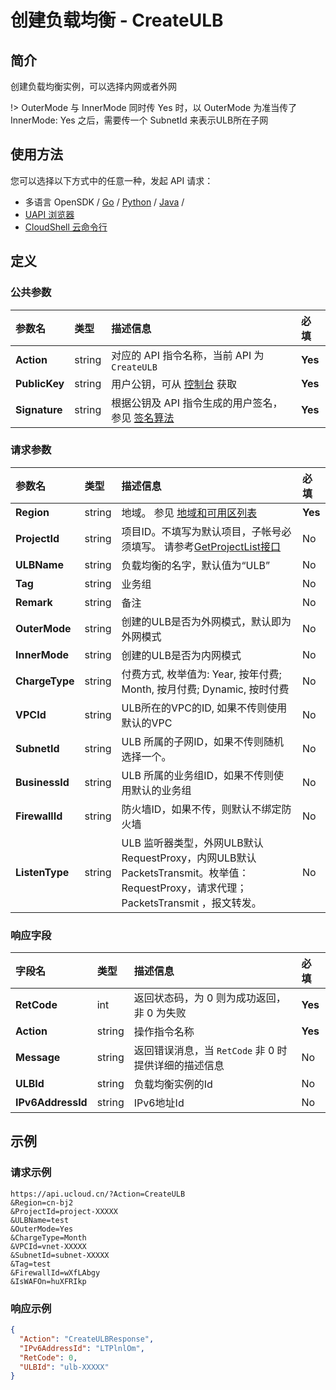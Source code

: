 # 创建负载均衡 - CreateULB

## 简介

创建负载均衡实例，可以选择内网或者外网



!> OuterMode 与 InnerMode 同时传 Yes 时，以 OuterMode 为准当传了 InnerMode: Yes 之后，需要传一个 SubnetId 来表示ULB所在子网


## 使用方法

您可以选择以下方式中的任意一种，发起 API 请求：
- 多语言 OpenSDK / [Go](https://github.com/ucloud/ucloud-sdk-go) / [Python](https://github.com/ucloud/ucloud-sdk-python3) / [Java](https://github.com/ucloud/ucloud-sdk-java) /
- [UAPI 浏览器](https://console.ucloud.cn/uapi/detail?id=CreateULB)
- [CloudShell 云命令行](https://shell.ucloud.cn/)


## 定义

### 公共参数

| 参数名 | 类型 | 描述信息 | 必填 |
|:---|:---|:---|:---|
| **Action**     | string  | 对应的 API 指令名称，当前 API 为 `CreateULB`                        | **Yes** |
| **PublicKey**  | string  | 用户公钥，可从 [控制台](https://console.ucloud.cn/uapi/apikey) 获取                                             | **Yes** |
| **Signature**  | string  | 根据公钥及 API 指令生成的用户签名，参见 [签名算法](api/summary/signature.md)  | **Yes** |

### 请求参数

| 参数名 | 类型 | 描述信息 | 必填 |
|:---|:---|:---|:---|
| **Region** | string | 地域。 参见 [地域和可用区列表](https://docs.ucloud.cn/api/summary/regionlist) |**Yes**|
| **ProjectId** | string | 项目ID。不填写为默认项目，子帐号必须填写。 请参考[GetProjectList接口](https://docs.ucloud.cn/api/summary/get_project_list) |No|
| **ULBName** | string | 负载均衡的名字，默认值为“ULB” |No|
| **Tag** | string | 业务组  |No|
| **Remark** | string | 备注 |No|
| **OuterMode** | string | 创建的ULB是否为外网模式，默认即为外网模式 |No|
| **InnerMode** | string | 创建的ULB是否为内网模式 |No|
| **ChargeType** | string | 付费方式, 枚举值为: Year, 按年付费; Month, 按月付费; Dynamic, 按时付费 |No|
| **VPCId** | string | ULB所在的VPC的ID, 如果不传则使用默认的VPC |No|
| **SubnetId** | string | ULB 所属的子网ID，如果不传则随机选择一个。 |No|
| **BusinessId** | string | ULB 所属的业务组ID，如果不传则使用默认的业务组 |No|
| **FirewallId** | string | 防火墙ID，如果不传，则默认不绑定防火墙 |No|
| **ListenType** | string | ULB 监听器类型，外网ULB默认RequestProxy，内网ULB默认PacketsTransmit。枚举值：RequestProxy，请求代理； PacketsTransmit ，报文转发。 |No|

### 响应字段

| 字段名 | 类型 | 描述信息 | 必填 |
|:---|:---|:---|:---|
| **RetCode** | int | 返回状态码，为 0 则为成功返回，非 0 为失败 |**Yes**|
| **Action** | string | 操作指令名称 |**Yes**|
| **Message** | string | 返回错误消息，当 `RetCode` 非 0 时提供详细的描述信息 |No|
| **ULBId** | string | 负载均衡实例的Id |No|
| **IPv6AddressId** | string | IPv6地址Id |No|




## 示例

### 请求示例
    
```
https://api.ucloud.cn/?Action=CreateULB
&Region=cn-bj2
&ProjectId=project-XXXXX
&ULBName=test
&OuterMode=Yes
&ChargeType=Month
&VPCId=vnet-XXXXX
&SubnetId=subnet-XXXXX
&Tag=test
&FirewallId=wXfLAbgy
&IsWAFOn=huXFRIkp
```

### 响应示例
    
```json
{
  "Action": "CreateULBResponse",
  "IPv6AddressId": "LTPlnlOm",
  "RetCode": 0,
  "ULBId": "ulb-XXXXX"
}
```





